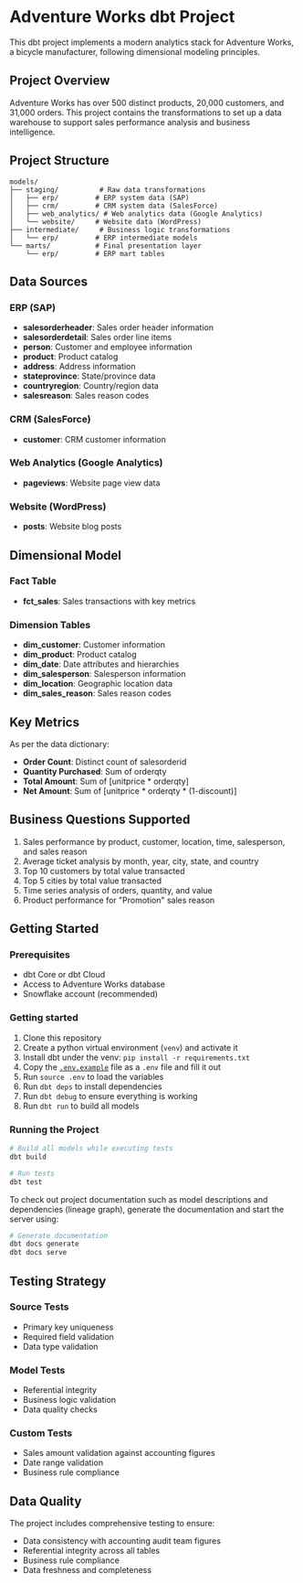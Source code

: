 # Adventure Works dbt Project

This dbt project implements a modern analytics stack for Adventure Works, a bicycle manufacturer, following dimensional modeling principles.

## Project Overview

Adventure Works has over 500 distinct products, 20,000 customers, and 31,000 orders. This project contains the transformations to set up a data warehouse to support sales performance analysis and business intelligence.

## Project Structure

```
models/
├── staging/          # Raw data transformations
│   ├── erp/         # ERP system data (SAP)
│   ├── crm/         # CRM system data (SalesForce)
│   ├── web_analytics/ # Web analytics data (Google Analytics)
│   └── website/     # Website data (WordPress)
├── intermediate/     # Business logic transformations
│   └── erp/         # ERP intermediate models
└── marts/           # Final presentation layer
    └── erp/         # ERP mart tables
```

## Data Sources

### ERP (SAP)
- **salesorderheader**: Sales order header information
- **salesorderdetail**: Sales order line items
- **person**: Customer and employee information
- **product**: Product catalog
- **address**: Address information
- **stateprovince**: State/province data
- **countryregion**: Country/region data
- **salesreason**: Sales reason codes

### CRM (SalesForce)
- **customer**: CRM customer information

### Web Analytics (Google Analytics)
- **pageviews**: Website page view data

### Website (WordPress)
- **posts**: Website blog posts

## Dimensional Model

### Fact Table
- **fct_sales**: Sales transactions with key metrics

### Dimension Tables
- **dim_customer**: Customer information
- **dim_product**: Product catalog
- **dim_date**: Date attributes and hierarchies
- **dim_salesperson**: Salesperson information
- **dim_location**: Geographic location data
- **dim_sales_reason**: Sales reason codes

## Key Metrics

As per the data dictionary:
- **Order Count**: Distinct count of salesorderid
- **Quantity Purchased**: Sum of orderqty
- **Total Amount**: Sum of [unitprice * orderqty]
- **Net Amount**: Sum of [unitprice * orderqty * (1-discount)]

## Business Questions Supported

1. Sales performance by product, customer, location, time, salesperson, and sales reason
2. Average ticket analysis by month, year, city, state, and country
3. Top 10 customers by total value transacted
4. Top 5 cities by total value transacted
5. Time series analysis of orders, quantity, and value
6. Product performance for "Promotion" sales reason

## Getting Started

### Prerequisites
- dbt Core or dbt Cloud
- Access to Adventure Works database
- Snowflake account (recommended)

### Getting started

1. Clone this repository
1. Create a python virtual environment (`venv`) and activate it
1. Install dbt under the venv: `pip install -r requirements.txt`
1. Copy the [`.env.example`](.env.example) file as a `.env` file and fill it out
1. Run `source .env` to load the variables
1. Run `dbt deps` to install dependencies
1. Run `dbt debug` to ensure everything is working
1. Run `dbt run` to build all models

### Running the Project
```bash
# Build all models while executing tests
dbt build

# Run tests
dbt test
```

To check out project documentation such as model descriptions and dependencies (lineage graph), generate the documentation and start the server using:
```bash
# Generate documentation
dbt docs generate
dbt docs serve
```

## Testing Strategy

### Source Tests
- Primary key uniqueness
- Required field validation
- Data type validation

### Model Tests
- Referential integrity
- Business logic validation
- Data quality checks

### Custom Tests
- Sales amount validation against accounting figures
- Date range validation
- Business rule compliance

## Data Quality

The project includes comprehensive testing to ensure:
- Data consistency with accounting audit team figures
- Referential integrity across all tables
- Business rule compliance
- Data freshness and completeness

